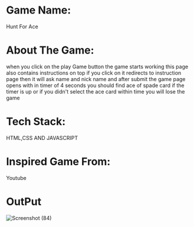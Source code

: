 # Game Name:
Hunt For Ace

# About The Game:
when you click on the play Game button the game starts working 
this page also contains instructions on top if you click on it redirects to instruction page
then it will ask name and nick name and after submit 
the game page opens with in timer of  4 seconds you should find ace of spade card
if the timer is up or if you didn't select the ace card within time you will lose the game

# Tech Stack:
HTML,CSS AND JAVASCRIPT

# Inspired Game From:
Youtube 

# OutPut
![Screenshot (84)](https://github.com/meghanamanchala/HUNT-FOR-ACE---GD/assets/147796513/9dd89251-b0e8-4fe3-8b70-80cf9774e4f2)
